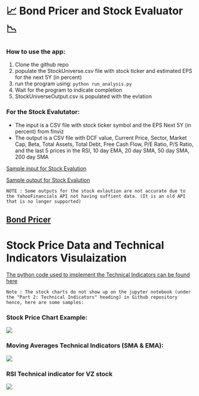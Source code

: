 # :chart_with_upwards_trend: Bond Pricer and Stock Evaluator :chart_with_downwards_trend:

### How to use the app:
1. Clone the github repo
2. populate the StockUniverse.csv file with stock ticker and estimated EPS for the next 5Y (in percent)
3. run the program using: `python run_analysis.py`
4. Wait for the program to indicate completion
5. StockUniverseOutput.csv is populated with the evlation 
 
### For the Stock Evalutator:
-  The input is a CSV file with  stock ticker symbol and the EPS Next 5Y (in percent) from finviz 
- The output is a CSV file with DCF value, 	Current Price,	Sector, 	Market Cap, 	Beta, 	Total Assets, 	Total Debt, 	Free Cash Flow, 	P/E Ratio, 	P/S Ratio, and the last 5 prices in the  	RSI, 	10 day EMA, 	20 day SMA, 	50 day SMA, 	200 day SMA

[Sample input for Stock Evalution](https://github.com/tasnimul2/Computational_Finance_Project/blob/main/StockUniverse.csv)

[Sample output for Stock Evalution](https://github.com/tasnimul2/Computational_Finance_Project/blob/main/StockUniverseOutput.csv)

```
NOTE : Some outputs for the stock evlaution are not accurate due to the YahooFinancials API not having suffient data. (It is an old API that is no longer supported)
```

## [Bond Pricer](https://github.com/tasnimul2/Computational_Finance_Project/blob/main/CF_Fall21_finalProject.ipynb) 


# Stock Price Data and Technical Indicators Visulaization

[The python code used to implement the Technical Indicators can be found here](https://github.com/tasnimul2/Computational_Finance_Project/blob/main/TA.py) 

```
Note : The stock charts do not show up on the jupyter notebook (under the "Part 2: Technical Indicators" heading) in Github repository hence, here are some samples:   
```
### Stock Price Chart Example: 
![](https://i.imgur.com/fqnLMeG.png)

### Moving Averages Technical Indicators (SMA & EMA):

![](https://i.imgur.com/nQLGbay.png)

### RSI Technical indicator for VZ stock
![](https://i.imgur.com/5BnwEsI.png)


